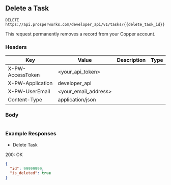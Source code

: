 ## Delete a Task

```DELETE https://api.prosperworks.com/developer_api/v1/tasks/{{delete_task_id}}```

This request permanently removes a record from your Copper account.

### Headers

Key | Value | Description | Type
--- | --- | --- | ---
X-PW-AccessToken | <your_api_token> |  | 
X-PW-Application | developer_api |  | 
X-PW-UserEmail | <your_email_address> |  | 
Content-Type | application/json |  | 
### Body

```

```
### Example Responses

- Delete Task

200: OK
```json
{
  "id": 99999999,
  "is_deleted": true
}
```